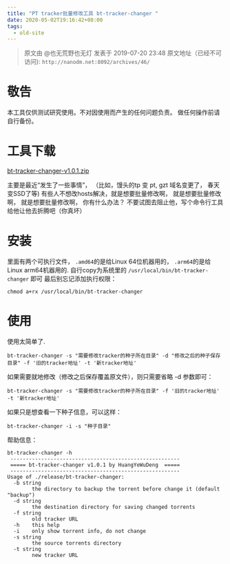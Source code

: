 ```yaml
---
title: "PT tracker批量修改工具 bt-tracker-changer "
date: 2020-05-02T19:16:42+08:00
tags:
  - old-site
---
```


> 原文由 @也无荒野也无灯 发表于 2019-07-20 23:48
> 原文地址（已经不可访问): `http://nanodm.net:8092/archives/46/`

敬告
==

本工具仅供测试研究使用。不对因使用而产生的任何问题负责。
做任何操作前请自行备份。

工具下载
====

[bt-tracker-changer-v1.0.1.zip][1]

主要是最近“发生了一些事情”，
（比如，馒头的tp 变 pt, gzt 域名变更了， 春天变SSD了等)
有些人不想改hosts解决，就是想要批量修改啊，
就是想要批量修改啊，
就是想要批量修改啊，
你有什么办法？
不要试图去阻止他，写个命令行工具给他让他去折腾吧（你真坏）

安装
==

里面有两个可执行文件， `.amd64`的是给Linux 64位机器用的， `.arm64`的是给Linux arm64机器用的.
自行copy为系统里的 `/usr/local/bin/bt-tracker-changer` 即可
最后别忘记添加执行权限：

```shell
chmod a+rx /usr/local/bin/bt-tracker-changer
```

使用
==

使用太简单了.

```
bt-tracker-changer -s "需要修改tracker的种子所在目录" -d "修改之后的种子保存目录" -f '旧的tracker地址' -t '新tracker地址'
```

如果需要就地修改（修改之后保存覆盖原文件），则只需要省略 -d 参数即可：

```
bt-tracker-changer -s "需要修改tracker的种子所在目录" -f '旧的tracker地址' -t '新tracker地址'
```

如果只是想查看一下种子信息，可以这样：

```shell
bt-tracker-changer -i -s "种子目录"
```

帮助信息：

```shell
bt-tracker-changer -h
 -------------------------------------------------------
 ===== bt-tracker-changer v1.0.1 by HuangYeWuDeng  =====
 -------------------------------------------------------
Usage of ./release/bt-tracker-changer:
  -b string
        the directory to backup the torrent before change it (default "backup")
  -d string
        the destination directory for saving changed torrents
  -f string
        old tracker URL
  -h    this help
  -i    only show torrent info, do not change
  -s string
        the source torrents directory
  -t string
        new tracker URL
```

  [1]: bt-tracker-changer-v1.0.1.zip
